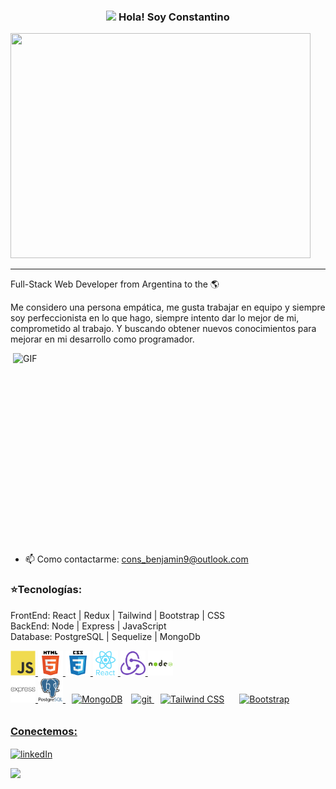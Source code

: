 <!-- Heading -->
<h3 align="center"><img src = "https://raw.githubusercontent.com/MartinHeinz/MartinHeinz/master/wave.gif" width = 30px> Hola! Soy Constantino</h3>
<img src="https://giphy.com/embed/qgQUggAC3Pfv687qPC" width=480px height=360px frameBorder="0">


 <!-- About section -->

---
Full-Stack Web Developer from Argentina to the 🌎

Me considero una persona empática, me gusta trabajar en equipo y siempre soy perfeccionista en lo que hago, siempre intento dar lo mejor de mi, comprometido al trabajo. Y buscando obtener nuevos conocimientos para mejorar en mi desarrollo como programador.

<!-- code gif-->
<img align="right" alt="GIF" src="./code.gif" width="500" height="320" />

- 📫 Como contactarme: cons_benjamin9@outlook.com

 <!-- Tecnologias-->
<h3 align="left">⭐Tecnologías:</h3>
<p>
  FrontEnd: React | Redux | Tailwind | Bootstrap | CSS  <br>
  BackEnd: Node | Express | JavaScript <br>
  Database: PostgreSQL | Sequelize | MongoDb
</p>
<p align="left"> <a href="https://developer.mozilla.org/en-US/docs/Web/JavaScript" target="_blank"> <img src="https://raw.githubusercontent.com/devicons/devicon/master/icons/javascript/javascript-original.svg" alt="javascript" width="40" height="40"/> </a> <a href="https://www.w3.org/html/" target="_blank"> <img src="https://raw.githubusercontent.com/devicons/devicon/master/icons/html5/html5-original-wordmark.svg" alt="html5" width="40" height="40"/> </a> <a href="https://www.w3schools.com/css/" target="_blank"> <img src="https://raw.githubusercontent.com/devicons/devicon/master/icons/css3/css3-original-wordmark.svg" alt="css3" width="40" height="40"/> </a> <a href="https://reactjs.org/" target="_blank"> <img src="https://raw.githubusercontent.com/devicons/devicon/master/icons/react/react-original-wordmark.svg" alt="react" width="40" height="40"/> </a> </a> <a href="https://redux.js.org" target="_blank"> <img src="https://raw.githubusercontent.com/devicons/devicon/master/icons/redux/redux-original.svg" alt="redux" width="40" height="40"/> </a> <a href="https://nodejs.org" target="_blank"> <img src="https://raw.githubusercontent.com/devicons/devicon/master/icons/nodejs/nodejs-original-wordmark.svg" alt="nodejs" width="40" height="40"/>
<br/>
</a> <a href="https://expressjs.com" target="_blank"> <img src="https://raw.githubusercontent.com/devicons/devicon/master/icons/express/express-original-wordmark.svg" alt="express" width="40" height="40"/> </a> <a href="https://www.postgresql.org" target="_blank"> <img src="https://raw.githubusercontent.com/devicons/devicon/master/icons/postgresql/postgresql-original-wordmark.svg" alt="postgresql" width="40" height="40"/>
<a href="https://www.mongodb.com/" target="_blank"><img style="margin: 10px" src="https://profilinator.rishav.dev/skills-assets/mongodb-original-wordmark.svg" alt="MongoDB" height="40" /></a>  
 <a href="https://git-scm.com/" target="_blank"> <img src="https://www.vectorlogo.zone/logos/git-scm/git-scm-icon.svg" alt="git" width="40" height="40"/> </a>
  <a href="https://www.tailwindcss.com/" target="_blank"><img style="margin: 10px" src="https://profilinator.rishav.dev/skills-assets/tailwindcss.svg" alt="Tailwind CSS" height="40" /></a>
<a href="https://getbootstrap.com/docs/3.4/javascript/" target="_blank"><img style="margin: 10px" src="https://profilinator.rishav.dev/skills-assets/bootstrap-plain.svg" alt="Bootstrap" height="40" /> 
  </p>


<!-- About section: END -->
<h3 align="left">Conectemos:</h3>
<p align="left">
<a href="https://www.linkedin.com/in/constantinoabba/" target="blank"><img align="center" src="https://cdn.jsdelivr.net/npm/simple-icons@3.0.1/icons/linkedin.svg" alt="linkedIn" height="40" width="50" /></a>
</p>

<img src="https://github-readme-stats.vercel.app/api/top-langs/?username=consbenjamin&hide_border=true&layout=compact" align="left" />  

<br/>  

 
  
 
<!-- THE END -->


  



